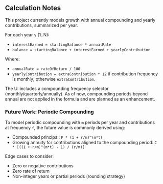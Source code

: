 ## Calculation Notes

This project currently models growth with annual compounding and yearly contributions, summarized per year.

For each year `y` (1..N):
- `interestEarned = startingBalance * annualRate`
- `balance = startingBalance + interestEarned + yearlyContribution`

Where:
- `annualRate = rateOfReturn / 100`
- `yearlyContribution = extraContribution * 12` if contribution frequency is monthly; otherwise `extraContribution`.

The UI includes a compounding frequency selector (monthly/quarterly/annually). As of now, compounding periods beyond annual are not applied in the formula and are planned as an enhancement.

### Future Work: Periodic Compounding
To model periodic compounding with `m` periods per year and contributions at frequency `f`, the future value is commonly derived using:
- Compounded principal: `P * (1 + r/m)^(m*t)`
- Growing annuity for contributions aligned to the compounding period: `C * [((1 + r/m)^(m*t) - 1) / (r/m)]`

Edge cases to consider:
- Zero or negative contributions
- Zero rate of return
- Non-integer years or partial periods (rounding strategy)


